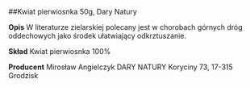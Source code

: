 ##Kwiat pierwiosnka 50g, Dary Natury

**Opis** W literaturze zielarskiej polecany jest w chorobach górnych dróg oddechowych jako środek ułatwiający odkrztuszanie.

**Skład** Kwiat pierwiosnka 100%

**Producent** Mirosław Angielczyk DARY NATURY
Koryciny 73, 17-315 Grodzisk